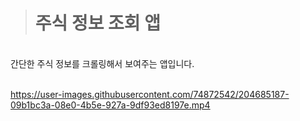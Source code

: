 ># 주식 정보 조회 앱
</br>
간단한 주식 정보를 크롤링해서 보여주는 앱입니다.
</br></br>

https://user-images.githubusercontent.com/74872542/204685187-09b1bc3a-08e0-4b5e-927a-9df93ed8197e.mp4

